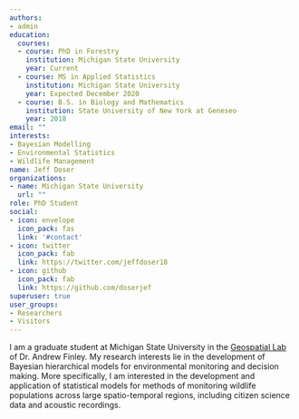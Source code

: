 ```yaml
---
authors:
- admin
education:
  courses:
  - course: PhD in Forestry
    institution: Michigan State University
    year: Current
  - course: MS in Applied Statistics
    institution: Michigan State University
    year: Expected December 2020
  - course: B.S. in Biology and Mathematics
    institution: State University of New York at Geneseo
    year: 2018
email: ""
interests:
- Bayesian Modelling
- Environmental Statistics
- Wildlife Management
name: Jeff Doser
organizations:
- name: Michigan State University
  url: ""
role: PhD Student
social:
- icon: envelope
  icon_pack: fas
  link: '#contact'
- icon: twitter
  icon_pack: fab
  link: https://twitter.com/jeffdoser18
- icon: github
  icon_pack: fab
  link: https://github.com/doserjef
superuser: true
user_groups:
- Researchers
- Visitors
---
```


I am a graduate student at Michigan State University in the [Geospatial Lab](http://blue.for.msu.edu/) of Dr. Andrew Finley. My research interests lie in the development of Bayesian hierarchical models for environmental monitoring and decision making. More specifically, I am interested in the development and application of statistical models for methods of monitoring wildlife populations across large spatio-temporal regions, including citizen science data and acoustic recordings. 
